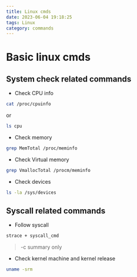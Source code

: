 ```yaml
---
title: Linux cmds
date: 2023-06-04 19:18:25
tags: Linux
category: commands
---
```


# Basic linux cmds

## System check related commands

- Check CPU info

``` bash
cat /proc/cpuinfo
```

or 

``` bash
ls cpu
```

- Check memory

``` bash
grep MemTotal /proc/meminfo
```

- Check Virtual memory

``` bash
grep VmallocTotal /procm/meminfo 
```

- Check devices

``` bash
ls -la /sys/devices
```

## Syscall related commands

- Follow syscall

``` bash
strace + syscall_cmd
```

> -c summary only

- Check kernel machine and kernel release

``` bash
uname -srm
```


